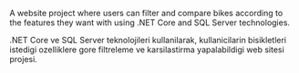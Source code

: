 A website project where users can filter and compare bikes according to the features they want with using .NET Core and SQL Server technologies.

.NET Core ve SQL Server teknolojileri kullanilarak, kullanicilarin bisikletleri istedigi ozelliklere gore filtreleme ve karsilastirma yapalabildigi web sitesi projesi.
